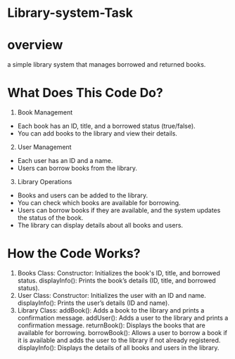 # Library-system-Task
# overview
a simple library system that manages borrowed and returned books.
# What Does This Code Do?
1. Book Management
- Each book has an ID, title, and a borrowed status (true/false).
- You can add books to the library and view their details.
2. User Management
- Each user has an ID and a name.
- Users can borrow books from the library.
3. Library Operations
- Books and users can be added to the library.
- You can check which books are available for borrowing.
- Users can borrow books if they are available, and the system updates the status of the book.
- The library can display details about all books and users.
# How the Code Works?
1. Books Class:
  Constructor: Initializes the book's ID, title, and borrowed status.
  displayInfo(): Prints the book’s details (ID, title, and borrowed status).
2. User Class:
  Constructor: Initializes the user with an ID and name.
  displayInfo(): Prints the user’s details (ID and name).
3. Library Class:
  addBook(): Adds a book to the library and prints a confirmation message.
  addUser(): Adds a user to the library and prints a confirmation message.
  returnBook(): Displays the books that are available for borrowing.
  borrowBook(): Allows a user to borrow a book if it is available and adds the user to the library if not already registered.
  displayInfo(): Displays the details of all books and users in the library.
